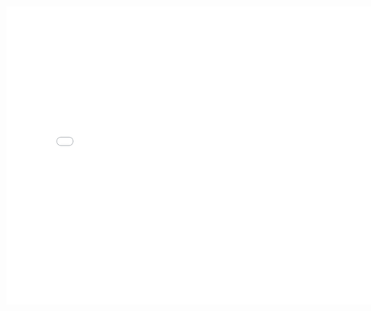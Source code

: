 <iframe src="//player.bilibili.com/player.html?aid=896784316&bvid=BV1JP4y1F71i&cid=727985306&page=1" scrolling="no" border="0" frameborder="no" framespacing="0" allowfullscreen="true" width = 800 height = 600> </iframe>